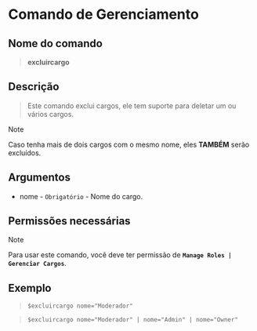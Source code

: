 # Comando de Gerenciamento

## Nome do comando
> **excluircargo**

## Descrição
> Este comando exclui cargos, ele tem suporte para deletar um ou vários cargos.

> [!NOTE]
> Caso tenha mais de dois cargos com o mesmo nome, eles **TAMBÉM** serão excluídos.

## Argumentos
- nome - `Obrigatório` - Nome do cargo.

## Permissões necessárias
> [!NOTE]
> Para usar este comando, você deve ter permissão de **`Manage Roles | Gerenciar Cargos`**.

## Exemplo
> `$excluircargo nome="Moderador"`

> `$excluircargo nome="Moderador" | nome="Admin" | nome="Owner"`
